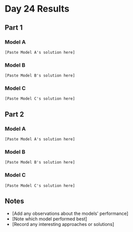 # Day 24 Results

## Part 1

### Model A
```
[Paste Model A's solution here]
```

### Model B
```
[Paste Model B's solution here]
```

### Model C
```
[Paste Model C's solution here]
```

## Part 2

### Model A
```
[Paste Model A's solution here]
```

### Model B
```
[Paste Model B's solution here]
```

### Model C
```
[Paste Model C's solution here]
```

## Notes
- [Add any observations about the models' performance]
- [Note which model performed best]
- [Record any interesting approaches or solutions] 